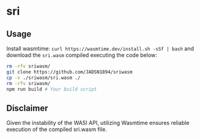 # sri

## Usage

Install wasmtime: `curl https://wasmtime.dev/install.sh -sSf | bash` and download the `sri.wasm` compiled executing the code below:

```bash
rm -rfv sriwasm/
git clone https://github.com/JADSN1894/sriwasm
cp -v ./sriwasm/sri.wasm ./
rm -rfv sriwasm/
npm run build # Your build script
```

## Disclaimer

Given the instability of the WASI API, utilizing Wasmtime ensures reliable execution of the compiled sri.wasm file.